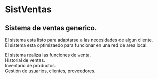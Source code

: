 # SistVentas  
## Sistema de ventas generico.  

El sistema esta listo para adaptarse a las necesidades de algun cliente.  
El sistema esta optimizaedo para funcionar en una red de area local.  

El sistema realiza las funciones de venta.  
Historial de ventas.  
Inventario de productos.  
Gestión de usuarios, clientes, proveedores.  
